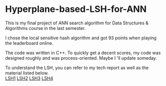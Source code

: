 # Hyperplane-based-LSH-for-ANN
This is my final project of ANN search algorithm for Data Structures & Algorithms course in the last semester.  

I chose the local sensitive hash algorithm and got 93 points when playing the leaderboard online.        

The code was written in C++. To quickly get a decent scores, my code was designed roughly and was process-oriented. Maybe I 'll update someday. 

To understand the LSH, you can refer to my tech report as well as the material listed below.  \
[LSH1](https://clickhouse.com/blog/approximate-nearest-neighbour-ann-with-sql-powered-local-sensitive-hashing-lsh-random-projections)
[LSH2](https://towardsdatascience.com/similarity-search-part-6-random-projections-with-lsh-forest-f2e9b31dcc47)
[LSH3](https://web.mit.edu/andoni/www/LSH/)
[LSH4](https://www.slaney.org/malcolm/yahoo/Slaney2008-LSHTutorial.pdf)
